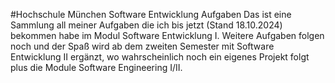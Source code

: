 #Hochschule München Software Entwicklung Aufgaben
Das ist eine Sammlung all meiner Aufgaben die ich bis jetzt (Stand 18.10.2024) bekommen habe im Modul Software Entwicklung I. Weitere Aufgaben folgen noch
und der Spaß wird ab dem zweiten Semester mit Software Entwicklung II ergänzt, wo wahrscheinlich noch ein eigenes Projekt folgt plus die Module
Software Engineering I/II.
